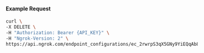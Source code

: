 <!-- Code generated for API Clients. DO NOT EDIT. -->

#### Example Request

```bash
curl \
-X DELETE \
-H "Authorization: Bearer {API_KEY}" \
-H "Ngrok-Version: 2" \
https://api.ngrok.com/endpoint_configurations/ec_2rwrpS3qX5GNy9YiEQqAb8I8vpw/tls_termination
```

